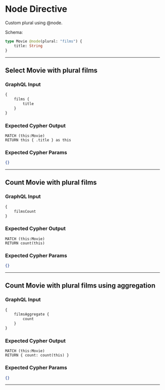# Node Directive

Custom plural using @node.

Schema:

```graphql
type Movie @node(plural: "films") {
    title: String
}
```

---

## Select Movie with plural films

### GraphQL Input

```graphql
{
    films {
        title
    }
}
```

### Expected Cypher Output

```cypher
MATCH (this:Movie)
RETURN this { .title } as this
```

### Expected Cypher Params

```json
{}
```

---

## Count Movie with plural films

### GraphQL Input

```graphql
{
    filmsCount
}
```

### Expected Cypher Output

```cypher
MATCH (this:Movie)
RETURN count(this)
```

### Expected Cypher Params

```json
{}
```

---

## Count Movie with plural films using aggregation

### GraphQL Input

```graphql
{
    filmsAggregate {
        count
    }
}
```

### Expected Cypher Output

```cypher
MATCH (this:Movie)
RETURN { count: count(this) }
```

### Expected Cypher Params

```json
{}
```

---
